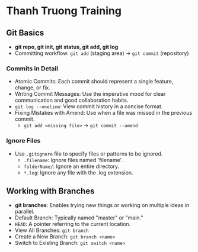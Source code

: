 # Thanh Truong Training

## Git Basics

- **git repo, git init, git status, git add, git log**
- Committing workflow: `git add` (staging area) -> `git commit` (repository)

### Commits in Detail

- Atomic Commits: Each commit should represent a single feature, change, or fix.
- Writing Commit Messages: Use the imperative mood for clear communication and good collaboration habits.
- `git log --oneline`: View commit history in a concise format.
- Fixing Mistakes with Amend: Use when a file was missed in the previous commit.
  - `git add <missing file>` -> `git commit --amend`

### Ignore Files

- Use `.gitignore` file to specify files or patterns to be ignored.
  - `.filename`: Ignore files named 'filename'.
  - `folderName/`: Ignore an entire directory.
  - `*.log`: Ignore any file with the .log extension.

## Working with Branches

- **git branches**: Enables trying new things or working on multiple ideas in parallel.
- Default Branch: Typically named "master" or "main."
- `HEAD`: A pointer referring to the current location.
- View All Branches: `git branch`
- Create a New Branch: `git branch <name>`
- Switch to Existing Branch: `git switch <name>`
